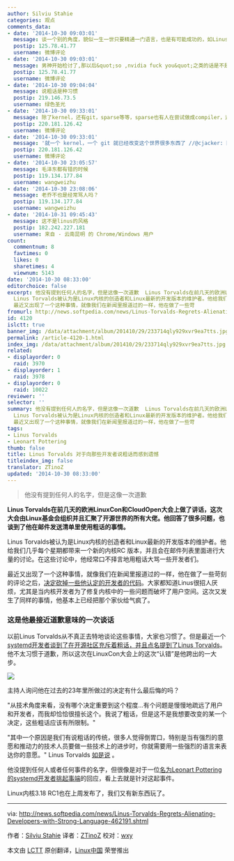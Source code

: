 ```yaml
---
author: Silviu Stahie
categories: 观点
comments_data:
- date: '2014-10-30 09:03:01'
  message: 谈一个别的角度，貌似一生一世只要精通一门语言，也是有可能成功的，如Linus...
  postip: 125.78.41.77
  username: 微博评论
- date: '2014-10-30 09:03:01'
  message: 男神开始检讨了,那以后&quot;so ,nvidia fuck you&quot;之类的话是不是就听不到了?
  postip: 125.78.41.77
  username: 微博评论
- date: '2014-10-30 09:04:04'
  message: 说粗话是种习惯
  postip: 219.146.73.5
  username: 绿色圣光
- date: '2014-10-30 09:33:01'
  message: 除了kernel，还有git，sparse等等，sparse也有人在尝试做成compiler，这样级别的coder有点个性也很正常。
  postip: 220.181.126.42
  username: 微博评论
- date: '2014-10-30 09:33:01'
  message: '就一个 kernel，一个 git 就已经改变这个世界很多东西了 //@cjacker: 除了kernel，还有git，sparse等等，sparse也有人在尝试做成compiler，这样级别的coder有点个性也很正常。'
  postip: 220.181.126.42
  username: 微博评论
- date: '2014-10-30 23:05:57'
  message: 毛泽东都有错的时候
  postip: 119.134.177.84
  username: wangweizhu
- date: '2014-10-30 23:08:06'
  message: 老乔不也是经常骂人吗？
  postip: 119.134.177.84
  username: wangweizhu
- date: '2014-10-31 09:45:43'
  message: 这不是linus的风格
  postip: 182.242.227.181
  username: 来自 - 云南昆明 的 Chrome/Windows 用户
count:
  commentnum: 8
  favtimes: 0
  likes: 0
  sharetimes: 4
  viewnum: 5143
date: '2014-10-30 08:33:00'
editorchoice: false
excerpt: 他没有提到任何人的名字，但是这像一次道歉  Linus Torvalds在前几天的欧洲LinuxCon和CloudOpen大会上做了讲话，这次大会由Linux基金会组织并且汇聚了开源世界的所有大佬。他回答了很多问题，也谈到了他在邮件发送清单里使用粗话的事情。
  Linus Torvalds被认为是Linux内核的创造者和Linux最新的开发版本的维护者。他给我们几乎每个星期都带来一个新的内核RC 版本，并且会在邮件列表里面进行大量的讨论。在这些讨论中，他经常口不择言地用粗话大骂一些开发者们。
  最近又出现了一个这种事情，就像我们在新闻里报道过的一样，他在做了一些苛
fromurl: http://news.softpedia.com/news/Linus-Torvalds-Regrets-Alienating-Developers-with-Strong-Language-462191.shtml
id: 4120
islctt: true
banner_img: /data/attachment/album/201410/29/233714qly929xvr9ea7tts.jpg
permalink: /article-4120-1.html
index_img: /data/attachment/album/201410/29/233714qly929xvr9ea7tts.jpg.thumb.jpg
related:
- displayorder: 0
  raid: 3970
- displayorder: 1
  raid: 3978
- displayorder: 0
  raid: 10022
reviewer: ''
selector: ''
summary: 他没有提到任何人的名字，但是这像一次道歉  Linus Torvalds在前几天的欧洲LinuxCon和CloudOpen大会上做了讲话，这次大会由Linux基金会组织并且汇聚了开源世界的所有大佬。他回答了很多问题，也谈到了他在邮件发送清单里使用粗话的事情。
  Linus Torvalds被认为是Linux内核的创造者和Linux最新的开发版本的维护者。他给我们几乎每个星期都带来一个新的内核RC 版本，并且会在邮件列表里面进行大量的讨论。在这些讨论中，他经常口不择言地用粗话大骂一些开发者们。
  最近又出现了一个这种事情，就像我们在新闻里报道过的一样，他在做了一些苛
tags:
- Linus Torvalds
- Leonart Pottering
thumb: false
title: Linus Torvalds 对于向那些开发者说粗话而感到遗憾
titleindex_img: false
translator: ZTinoZ
updated: '2014-10-30 08:33:00'
---
```



> 
> 他没有提到任何人的名字，但是这像一次道歉
> 
> 
> 


**Linus Torvalds在前几天的欧洲LinuxCon和CloudOpen大会上做了讲话，这次大会由Linux基金会组织并且汇聚了开源世界的所有大佬。他回答了很多问题，也谈到了他在邮件发送清单里使用粗话的事情。**


Linus Torvalds被认为是Linux内核的创造者和Linux最新的开发版本的维护者。他给我们几乎每个星期都带来一个新的内核RC 版本，并且会在邮件列表里面进行大量的讨论。在这些讨论中，他经常口不择言地用粗话大骂一些开发者们。


最近又出现了一个这种事情，就像我们在新闻里报道过的一样，他在做了一些苛刻的评论之后，[决定砍掉一些他认定的开发者的代码](http://news.softpedia.com/news/Linus-Torvalds-Block-All-Code-from-Systemd-Developer-for-the-Linux-Kernel-435714.shtml)。大家都知道Linus很招人厌烦，尤其是当内核开发者为了修复内核中的一些问题而破坏了用户空间。这次又发生了同样的事情，他基本上已经把那个家伙给气疯了。


### 这是他最接近道歉意味的一次谈话


以前Linus Torvalds从不真正去特地谈论这些事情，大家也习惯了。但是最近一个[systemd开发者谈到了在开源社区充斥着粗话，并且点名提到了Linus Torvalds](http://linux.cn/article-3978-1.html)。他不太习惯于道歉，所以这次在LinuxCon大会上的这次“认错”是他跨出的一大步。


![](/data/attachment/album/201410/29/233714qly929xvr9ea7tts.jpg)


主持人询问他在过去的23年里所做过的决定有什么最后悔的吗？


"从技术角度来看，没有哪个决定重要到这个程度...有个问题是慢慢地疏远了用户和开发者，而我却恰恰很擅长这个。我说了粗话，但是这不是我想要改变的某一个决定，这些粗话应该有所限制。"


"其中一个原因是我们有说粗话的传统，很多人觉得倒胃口，特别是当有强烈的意愿和推动力的技术人员要做一些技术上的进步时，你就需要用一些强烈的语言来表达你的意愿。" Linus Torvalds [如是说](http://www.linux.com/news/featured-blogs/200-libby-clark/791788-linus-torvalds-best-quotes-from-linuxcon-europe-2014) 。


他没提到任何人或者任何事件的名字，但很像是对于一位[名为Leonart Pottering的systemd开发者挑起事端](http://linux.cn/article-3978-1.html)的回应，看上去就是针对这起事件。


Linux内核3.18 RC1也在上周发布了，我们又有新东西玩了。




---


via: <http://news.softpedia.com/news/Linus-Torvalds-Regrets-Alienating-Developers-with-Strong-Language-462191.shtml>


作者：[Silviu Stahie](http://news.softpedia.com/editors/browse/silviu-stahie) 译者：[ZTinoZ](https://github.com/ZTinoZ) 校对：[wxy](https://github.com/wxy)


本文由 [LCTT](https://github.com/LCTT/TranslateProject) 原创翻译，[Linux中国](http://linux.cn/) 荣誉推出